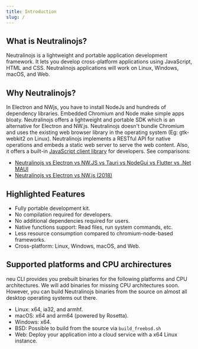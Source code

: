 ```yaml
---
title: Introduction
slug: /
---
```


## What is Neutralinojs?

Neutralinojs is a lightweight and portable application development framework. 
It lets you develop cross-platform applications using JavaScript, HTML and CSS. Neutralinojs applications 
will work on Linux, Windows, macOS, and Web.

## Why Neutralinojs?

In Electron and NWjs, you have to install NodeJs and hundreds of dependency libraries. Embedded Chromium and Node make simple apps bloaty. Neutralinojs offers a lightweight and portable SDK which is an alternative for Electron and NW.js. Neutralinojs doesn't bundle Chromium and uses the existing web browser library in the operating system (Eg: gtk-webkit2 on Linux). Neutralinojs implements a RESTful API for native operations and embeds a static web server to serve the web content. Also, it offers a built-in [JavaScript client library](https://github.com/neutralinojs/neutralino.js) for developers.
See comparisons: 
- [Neutralinojs vs Electron vs NW.JS vs Tauri vs NodeGui vs Flutter vs .Net MAUI](https://github.com/Elanis/web-to-desktop-framework-comparison)
- [Neutralinojs vs Electron vs NW.js (2018)](https://github.com/neutralinojs/evaluation)

## Highlighted Features

- Fully portable development kit.
- No compilation required for developers.
- No additional dependencies required for users.
- Native functions support: Read files, run system commands, etc.
- Less resource consumption compared to chromium-node-based frameworks.
- Cross-platform: Linux, Windows, macOS, and Web.

## Supported platforms and CPU archirectures

neu CLI provides you prebuilt binaries for the following platforms and CPU architectures. We will
add binaries for missing CPU architectures soon. However, you can build Neutralinojs binaries from the source
on almost all desktop operating systems out there.

- Linux: x64, ia32, and armhf.
- macOS: x64 and arm64 (powered by Rosetta).
- Windows: x64.
- BSD: Possible to build from the source via `build_freebsd.sh`
- Web: Deploy your application into a cloud service with a x64 Linux instance.


